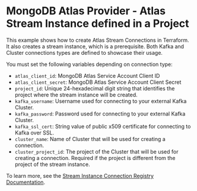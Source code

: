 # MongoDB Atlas Provider - Atlas Stream Instance defined in a Project

This example shows how to create Atlas Stream Connections in Terraform. It also creates a stream instance, which is a prerequisite. Both Kafka and Cluster connections types are defined to showcase their usage.

You must set the following variables depending on connection type:

- `atlas_client_id`: MongoDB Atlas Service Account Client ID
- `atlas_client_secret`: MongoDB Atlas Service Account Client Secret
- `project_id`: Unique 24-hexadecimal digit string that identifies the project where the stream instance will be created.
- `kafka_username`: Username used for connecting to your external Kafka Cluster. 
- `kafka_password`: Password used for connecting to your external Kafka Cluster.
- `kafka_ssl_cert`: String value of public x509 certificate for connecting to Kafka over SSL.
- `cluster_name`: Name of Cluster that will be used for creating a connection.
- `cluster_project_id`: The project of the Cluster that will be used for creating a connection. Required if the project is different from the project of the stream instance.

To learn more, see the [Stream Instance Connection Registry Documentation](https://www.mongodb.com/docs/atlas/atlas-sp/manage-processing-instance/#view-connections-in-the-connection-registry).